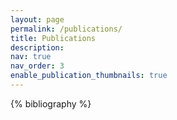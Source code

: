 ```yaml
---
layout: page
permalink: /publications/
title: Publications
description: 
nav: true
nav_order: 3
enable_publication_thumbnails: true
---
```


<!-- _pages/publications.md -->
<div class="publications">

{% bibliography %}

</div>
